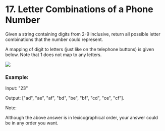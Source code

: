 # 17. Letter Combinations of a Phone Number

Given a string containing digits from 2-9 inclusive, return all possible letter combinations that the number could represent.

A mapping of digit to letters (just like on the telephone buttons) is given below. Note that 1 does not map to any letters.

<img src="../../pictures/17.png">

### Example:

Input: "23"

Output: ["ad", "ae", "af", "bd", "be", "bf", "cd", "ce", "cf"].

Note:

Although the above answer is in lexicographical order, your answer could be in any order you want.
